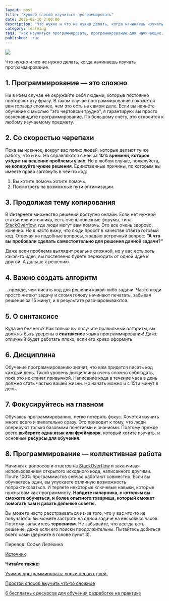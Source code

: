 ```yaml
---
layout: post
title: "Худший способ научиться программировать"
date: 2016-02-10 2:00:00
description: "Что нужно и что не нужно делать, когда начинаешь изучать программирование."
category: learning
tags: "как научиться программировать, программирование для начинающих, бесплатно, самостоятельно, изучение программирования советы, программирование статья"
published: true
---
```


<img src="http://theasder.github.io/img/workspace05.jpg" class="img-responsive" /><br />

Что нужно и что не нужно делать, когда начинаешь изучать программирование.

<!-- more -->

## 1. Программирование &mdash; это сложно

Ни в коем случае не окружайте себя людьми, которые постоянно повторяют эту фразу. В таком случае программирование покажется вам гораздо сложнее, чем это есть на самом деле. Если вы начнёте обучение с мыслью "это чертовски трудно", я гарантирую: вы просто возненавидите программирование. По большому счёту, это относится к любому изучаемому предмету.

## 2. Со скоростью черепахи

Пока вы новичок, вокруг вас полно людей, которые делают ту же работу, что и вы. Но справляются с ней за **10% времени, которое уходит на решение проблемы у вас**. Но в любом случае, пожалуйста, **не копируйте чужие решения**. Единственные причины, по которым вы имеете право заглянуть в чей-то код:

1. Вы хотите помочь хотите помочь. 
2. Посмотреть на возможные пути оптимизации.

## 3. Продолжая тему копирования

В Интернете множество решений доступно онлайн. Если нет нужной статьи или источника, есть очень полезные форумы, типа [StackOverflow](http://stackoverflow.com/), где люди могут вам помочь. Это все очень здорово, конечно. Но я часто вижу, что люди просят в качестве ответа готовый код. Отвечая на подобные вопросы,  я задаю встречный вопрос: **“А что вы пробовали сделать самостоятельно для решения данной задачи?”**

Даже если проблема выглядит реально сложной, но у вас есть хоть какая-то идея, вы постепенно будете переходить от одной идее к другой. А дальше к решению.

## 4. Важно создать алгоритм
…прежде, чем писать код для решения какой-либо задачи. Часто люди просто читают задачу и сломя голову начинают печатать, забывая решение за 15 минут, и в результате разочаровываются.

## 5. О синтаксисе 
Куда же без него? Как только вы получите правильный алгоритм, вы должны быть уверены в **синтаксисе** языка программирования! Даже отличный будет работать плохо, если его криво оформить.

## 6. Дисциплина 
Обучение программированию значит, что вам придется писать код каждый день. Такой уровень дисциплины очень сложно соблюдать, пока это не станет привычкой. Написание кода в течение часа в день должно стать частью вашей жизни. Но начать можно и с 15ти минут в день.

## 7.  Фокусируйтесь на главном
Обучаясь программированию, легко потерять фокус. Хочется изучить много всего и желательно сразу. Это приводит к тому, что люди оперируют только базовыми понятиями и знаниями. Поэтому прежде всего **выберите один язык или фреймворк**, который хотите изучать, и основные **ресурсы для обучения**.

## 8. Программирование &mdash; коллективная работа
Начиная с вопросов и ответов на [StackOverflow](http://stackoverflow.com/) и заканчивая использованием открытого исходного  кода, написанного другими. Почти 100% программистов сейчас работают совместно. Если вы обучаетесь одни, вы упускаете отличную возможность попрактиковаться. И теряете некоторые ключевые навыки, которые нужны вам как программисту. **Найдите напарника, с которым вы сможете обучаться, и более опытного товарища, который сможет помогать вам и давать дельные советы.**

Вы можете часто расстраиваться из-за того, что у вас что-то не получается: вы можете застрять на одной задаче на несколько часов. Поэтому запаситесь **терпением**. Не забывайте, что всегда есть решение, даже если его поиски продолжительны. Пытайтесь добиться всего сами (держите в голове пункт 3).

Перевод: Софья Лепёхина

[Источник](https://www.quora.com/Whats-the-worst-way-to-learn-programming)

**Читайте также:**

[Учимся программировать: уроки первых дней.](http://theasder.github.io/learning/2016/01/19/learning-to-code-lessons-from-my-early-days.html)

[Простой способ выучить что-то сложное](http://theasder.github.io/learning/2016/01/30/the-easy-way-to-learn-hard-stuff.html)

[6 бесплатных ресурсов для обучения разработке на практике](http://theasder.github.io/learning/2016/01/25/6-online-resources-for-learning-programming.html)
